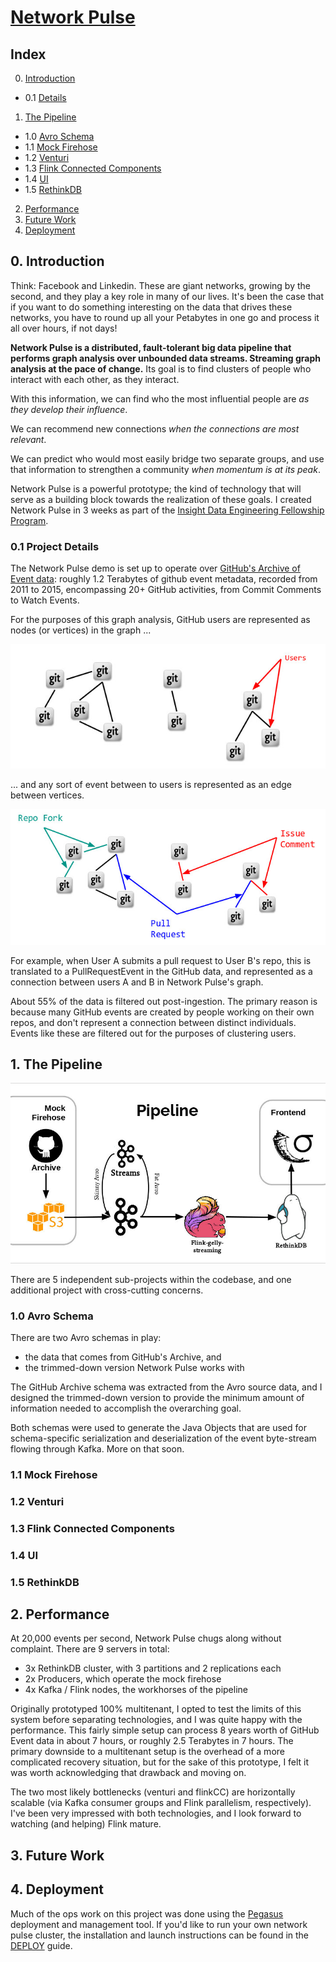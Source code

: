 # [Network Pulse][demo]

## Index

0. [Introduction](README.md#1-introduction)
 * 0.1 [Details](README.md#11-details)
1. [The Pipeline](README.md#2-the-pipeline)
 * 1.0 [Avro Schema](README.md#20-avro-schema)
 * 1.1 [Mock Firehose](README.md#22-mock-firehose)
 * 1.2 [Venturi](README.md#23-venturi)
 * 1.3 [Flink Connected Components](README.md#24-flink-connected-components)
 * 1.4 [UI](README.md#26-ui)
 * 1.5 [RethinkDB](README.md#25-rethinkdb)
2. [Performance](README.md#3-performance)
3. [Future Work](README.md#4-future-work)
4. [Deployment](README.md#5-deployment)



## 0. Introduction

Think: Facebook and Linkedin. These are giant networks, growing by the
second, and they play a key role in many of our lives. It's been the
case that if you want to do something interesting on the data that
drives these networks, you have to round up all your Petabytes in one
go and process it all over hours, if not days!

**Network Pulse is a distributed, fault-tolerant big data pipeline
that performs graph analysis over unbounded data streams. Streaming
graph analysis at the pace of change.** Its goal is to find clusters
of people who interact with each other, as they interact.

With this information, we can find who the most influential people are
*as they develop their influence*.

We can recommend new connections *when the connections are most
relevant*.

We can predict who would most easily bridge two separate groups, and
use that information to strengthen a community *when momentum is at its
peak*.

Network Pulse is a powerful prototype; the kind of technology that
will serve as a building block towards the realization of these
goals. I created Network Pulse in 3 weeks as part of the [Insight Data
Engineering Fellowship Program][InsightDE].


### 0.1 Project Details

The Network Pulse demo is set up to operate over [GitHub's Archive of
Event data][gharchive]: roughly 1.2 Terabytes of github event
metadata, recorded from 2011 to 2015, encompassing 20+ GitHub
activities, from Commit Comments to Watch Events.

For the purposes of this graph analysis, GitHub users are represented
as nodes (or vertices) in the graph ...

![Users are Nodes](res/users_are_nodes.jpg)

... and any sort of event between to users is represented as an edge
between vertices.

![Events are Edges](res/events_are_edges.jpg)

For example, when User A submits a pull request to User B's repo, this
is translated to a PullRequestEvent in the GitHub data, and
represented as a connection between users A and B in Network Pulse's
graph.

About 55% of the data is filtered out post-ingestion. The primary
reason is because many GitHub events are created by people working on
their own repos, and don't represent a connection between distinct
individuals. Events like these are filtered out for the purposes of
clustering users.


## 1. The Pipeline

![The Network Pulse Pipeline](res/pipeline.jpg)

There are 5 independent sub-projects within the codebase, and one
additional project with cross-cutting concerns.

### 1.0 Avro Schema

There are two Avro schemas in play:

 * the data that comes from GitHub's Archive, and
 * the trimmed-down version Network Pulse works with

The GitHub Archive schema was extracted from the Avro source data, and
I designed the trimmed-down version to provide the minimum amount of
information needed to accomplish the overarching goal.

Both schemas were used to generate the Java Objects that are used for
schema-specific serialization and deserialization of the event
byte-stream flowing through Kafka. More on that soon.


### 1.1 Mock Firehose



### 1.2 Venturi

### 1.3 Flink Connected Components

### 1.4 UI

### 1.5 RethinkDB





## 2. Performance

At 20,000 events per second, Network Pulse chugs along without
complaint. There are 9 servers in total:

 * 3x RethinkDB cluster, with 3 partitions and 2 replications each
 * 2x Producers, which operate the mock firehose
 * 4x Kafka / Flink nodes, the workhorses of the pipeline

Originally prototyped 100% multitenant, I opted to test the limits of
this system before separating technologies, and I was quite happy with
the performance. This fairly simple setup can process 8 years worth of
GitHub Event data in about 7 hours, or roughly 2.5 Terabytes in 7
hours. The primary downside to a multitenant setup is the overhead of
a more complicated recovery situation, but for the sake of this
prototype, I felt it was worth acknowledging that drawback and moving
on.

The two most likely bottlenecks (venturi and flinkCC) are horizontally
scalable (via Kafka consumer groups and Flink parallelism,
respectively). I've been very impressed with both technologies, and I
look forward to watching (and helping) Flink mature.



## 3. Future Work


## 4. Deployment

Much of the ops work on this project was done using the
[Pegasus][pegasus] deployment and management tool. If you'd like to
run your own network pulse cluster, the installation and launch
instructions can be found in the [DEPLOY][deploy] guide.




[demo]: https://drfloob.com/pulse
[slides]: https://drfloob.com/pulse/slides
[InsightDE]: http://insightdataengineering.com/
[gharchive]: https://www.githubarchive.org/
[pegasus]: https://github.com/insightdatascience/pegasus
[deploy]: DEPLOY.md